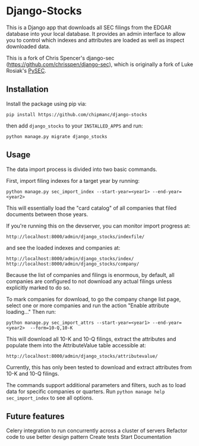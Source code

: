 Django-Stocks
==========

This is a Django app that downloads all SEC filings from the EDGAR database
into your local database. It provides an admin interface to allow you to
control which indexes and attributes are loaded as well as inspect downloaded
data.

This is a fork of Chris Spencer's django-sec (https://github.com/chrisspen/django-sec),
which is originally a fork of Luke Rosiak's [PySEC](https://github.com/lukerosiak/pysec).

Installation
------------

Install the package using pip via:

    pip install https://github.com/chipmanc/django-stocks

then add `django_stocks` to your `INSTALLED_APPS` and run:

    python manage.py migrate django_stocks

Usage
-----

The data import process is divided into two basic commands.

First, import filing indexes for a target year by running:

    python manage.py sec_import_index --start-year=<year1> --end-year=<year2>
    
This will essentially load the "card catalog" of all companies that filed
documents between those years.

If you're running this on the devserver, you can monitor import progress at:

    http://localhost:8000/admin/django_stocks/indexfile/
    
and see the loaded indexes and companies at:

    http://localhost:8000/admin/django_stocks/index/
    http://localhost:8000/admin/django_stocks/company/

Because the list of companies and filings is enormous, by default, all
companies are configured to not download any actual filings
unless explicitly marked to do so.

To mark companies for download, to go the
company change list page, select one or more companies and run the action
"Enable attribute loading..." Then run:

    python manage.py sec_import_attrs --start-year=<year1> --end-year=<year2>  --form=10-Q,10-K
    
This will download all 10-K and 10-Q filings, extract the attributes and populate
them into the AttributeValue table accessible at:

    http://localhost:8000/admin/django_stocks/attributevalue/

Currently, this has only been tested to download and extract attributes from
10-K and 10-Q filings.

The commands support additional parameters and filters, such as to load data
for specific companies or quarters. Run `python manage help sec_import_index`
to see all options.

Future features
---------------

Celery integration to run concurrently across a cluster of servers
Refactor code to use better design pattern
Create tests
Start Documentation

